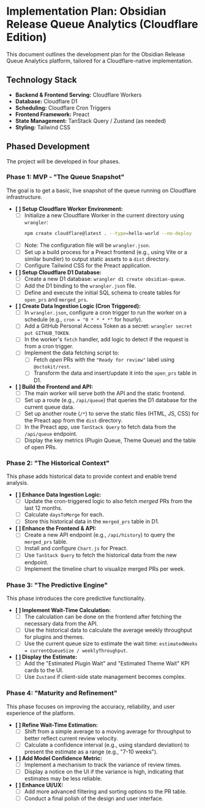 # Implementation Plan: Obsidian Release Queue Analytics (Cloudflare Edition)

This document outlines the development plan for the Obsidian Release Queue Analytics platform, tailored for a Cloudflare-native implementation.

## Technology Stack

-   **Backend & Frontend Serving:** Cloudflare Workers
-   **Database:** Cloudflare D1
-   **Scheduling:** Cloudflare Cron Triggers
-   **Frontend Framework:** Preact
-   **State Management:** TanStack Query / Zustand (as needed)
-   **Styling:** Tailwind CSS

## Phased Development

The project will be developed in four phases.

### Phase 1: MVP - "The Queue Snapshot"

The goal is to get a basic, live snapshot of the queue running on Cloudflare infrastructure.

-   **[ ] Setup Cloudflare Worker Environment:**
    -   [ ] Initialize a new Cloudflare Worker in the current directory using `wrangler`:
        ```bash
        npm create cloudflare@latest . --type=hello-world --no-deploy
        ```
    -   [ ] Note: The configuration file will be `wrangler.json`.
    -   [ ] Set up a build process for a Preact frontend (e.g., using Vite or a similar bundler) to output static assets to a `dist` directory.
    -   [ ] Configure Tailwind CSS for the Preact application.
-   **[ ] Setup Cloudflare D1 Database:**
    -   [ ] Create a new D1 database: `wrangler d1 create obsidian-queue`.
    -   [ ] Add the D1 binding to the `wrangler.json` file.
    -   [ ] Define and execute the initial SQL schema to create tables for `open_prs` and `merged_prs`.
-   **[ ] Create Data Ingestion Logic (Cron Triggered):**
    -   [ ] In `wrangler.json`, configure a cron trigger to run the worker on a schedule (e.g., `cron = "0 * * * *"` for hourly).
    -   [ ] Add a GitHub Personal Access Token as a secret: `wrangler secret put GITHUB_TOKEN`.
    -   [ ] In the worker's `fetch` handler, add logic to detect if the request is from a cron trigger.
    -   [ ] Implement the data fetching script to:
        -   [ ] Fetch *open* PRs with the `"Ready for review"` label using `@octokit/rest`.
        -   [ ] Transform the data and insert/update it into the `open_prs` table in D1.
-   **[ ] Build the Frontend and API:**
    -   [ ] The main worker will serve both the API and the static frontend.
    -   [ ] Set up a route (e.g., `/api/queue`) that queries the D1 database for the current queue data.
    -   [ ] Set up another route (`/*`) to serve the static files (HTML, JS, CSS) for the Preact app from the `dist` directory.
    -   [ ] In the Preact app, use `TanStack Query` to fetch data from the `/api/queue` endpoint.
    -   [ ] Display the key metrics (Plugin Queue, Theme Queue) and the table of open PRs.

### Phase 2: "The Historical Context"

This phase adds historical data to provide context and enable trend analysis.

-   **[ ] Enhance Data Ingestion Logic:**
    -   [ ] Update the cron-triggered logic to also fetch *merged* PRs from the last 12 months.
    -   [ ] Calculate `daysToMerge` for each.
    -   [ ] Store this historical data in the `merged_prs` table in D1.
-   **[ ] Enhance the Frontend & API:**
    -   [ ] Create a new API endpoint (e.g., `/api/history`) to query the `merged_prs` table.
    -   [ ] Install and configure `Chart.js` for Preact.
    -   [ ] Use `TanStack Query` to fetch the historical data from the new endpoint.
    -   [ ] Implement the timeline chart to visualize merged PRs per week.

### Phase 3: "The Predictive Engine"

This phase introduces the core predictive functionality.

-   **[ ] Implement Wait-Time Calculation:**
    -   [ ] The calculation can be done on the frontend after fetching the necessary data from the API.
    -   [ ] Use the historical data to calculate the average weekly throughput for plugins and themes.
    -   [ ] Use the current queue size to estimate the wait time: `estimatedWeeks = currentQueueSize / weeklyThroughput`.
-   **[ ] Display the Estimate:**
    -   [ ] Add the "Estimated Plugin Wait" and "Estimated Theme Wait" KPI cards to the UI.
    -   [ ] Use `Zustand` if client-side state management becomes complex.

### Phase 4: "Maturity and Refinement"

This phase focuses on improving the accuracy, reliability, and user experience of the platform.

-   **[ ] Refine Wait-Time Estimation:**
    -   [ ] Shift from a simple average to a moving average for throughput to better reflect current review velocity.
    -   [ ] Calculate a confidence interval (e.g., using standard deviation) to present the estimate as a range (e.g., "7-10 weeks").
-   **[ ] Add Model Confidence Metric:**
    -   [ ] Implement a mechanism to track the variance of review times.
    -   [ ] Display a notice on the UI if the variance is high, indicating that estimates may be less reliable.
-   **[ ] Enhance UI/UX:**
    -   [ ] Add more advanced filtering and sorting options to the PR table.
    -   [ ] Conduct a final polish of the design and user interface.
